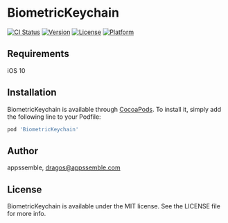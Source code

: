 # BiometricKeychain

[![CI Status](https://img.shields.io/travis/dobreandl/BiometricKeychain.svg?style=flat)](https://travis-ci.org/dragosAddisonLee/BiometricKeychain)
[![Version](https://img.shields.io/cocoapods/v/BiometricKeychain.svg?style=flat)](https://cocoapods.org/pods/BiometricKeychain)
[![License](https://img.shields.io/cocoapods/l/BiometricKeychain.svg?style=flat)](https://cocoapods.org/pods/BiometricKeychain)
[![Platform](https://img.shields.io/cocoapods/p/BiometricKeychain.svg?style=flat)](https://cocoapods.org/pods/BiometricKeychain)

## Requirements

iOS 10

## Installation

BiometricKeychain is available through [CocoaPods](https://cocoapods.org). To install
it, simply add the following line to your Podfile:

```ruby
pod 'BiometricKeychain'
```

## Author

appssemble, dragos@appssemble.com

## License

BiometricKeychain is available under the MIT license. See the LICENSE file for more info.
